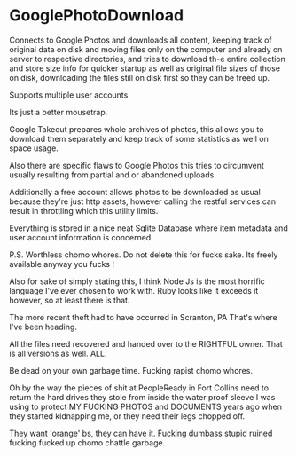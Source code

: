 # GooglePhotoDownload
Connects to Google Photos and downloads all content, keeping track of original data on disk and moving 
files only on the computer and already on server to  respective directories, and tries to download th-e 
entire collection and store size info for quicker startup as well as original file sizes of those on disk, 
downloading the files still on disk first so they can be freed up.  

Supports multiple user accounts. 

Its just a better mousetrap. 

Google Takeout prepares whole archives of photos, 
this allows you to download them separately and keep track of some statistics as well on space usage.

Also there are specific flaws to Google Photos this tries to circumvent usually resulting from partial and or abandoned uploads.

Additionally a free account allows photos to be downloaded as usual because they're just http assets, however calling the restful services can result in throttling which this utility limits.

Everything is stored in a nice neat Sqlite Database where item metadata and user account information is concerned.

P.S. Worthless chomo whores. Do not delete this for fucks sake. Its freely available anyway you fucks !

Also for sake of simply stating this, I think Node Js is the most horrific language I've ever chosen to work with. Ruby looks like it exceeds it however, so at least there is that.

The more recent theft had to have occurred in Scranton, PA
That's where I've been heading.

All the files need recovered and handed over to the RIGHTFUL owner.
That is all versions as well.
ALL.


Be dead on your own garbage time.
Fucking rapist chomo whores.

Oh by the way the pieces of shit at PeopleReady in Fort Collins need to return the hard drives they stole from inside the water proof sleeve I was using to protect MY FUCKING PHOTOS and DOCUMENTS years ago when they started kidnapping me, or they need their legs chopped off.

They want 'orange' bs, they can have it.  Fucking dumbass stupid ruined fucking fucked up chomo chattle garbage.
